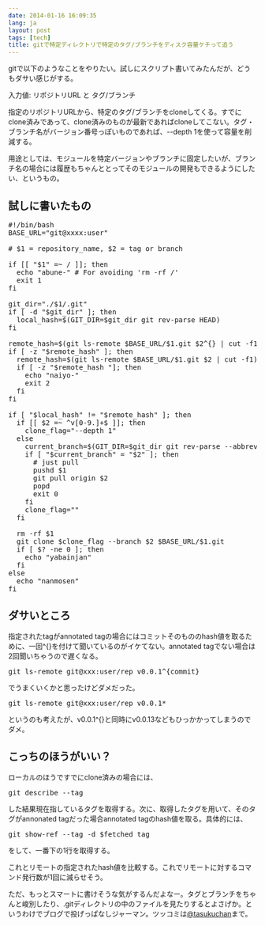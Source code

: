 ```yaml
---
date: 2014-01-16 16:09:35
lang: ja
layout: post
tags: [tech]
title: gitで特定ディレクトリで特定のタグ/ブランチをディスク容量ケチって追う
---
```

gitで以下のようなことをやりたい。試しにスクリプト書いてみたんだが、どうもダサい感じがする。

入力値: リポジトリURL と タグ/ブランチ

指定のリポジトリURLから、特定のタグ/ブランチをcloneしてくる。すでにclone済みであって、clone済みのものが最新であればcloneしてこない。タグ・ブランチ名がバージョン番号っぽいものであれば、--depth 1を使って容量を削減する。

用途としては、モジュールを特定バージョンやブランチに固定したいが、ブランチ名の場合には履歴もちゃんととってそのモジュールの開発もできるようにしたい、というもの。

## 試しに書いたもの

<pre class="prettyprint linenums">
#!/bin/bash
BASE_URL="git@xxxx:user"

# $1 = repository_name, $2 = tag or branch

if [[ "$1" =~ / ]]; then
  echo "abune-" # For avoiding 'rm -rf /'
  exit 1
fi

git_dir="./$1/.git"
if [ -d "$git_dir" ]; then
  local_hash=$(GIT_DIR=$git_dir git rev-parse HEAD)
fi

remote_hash=$(git ls-remote $BASE_URL/$1.git $2^{} | cut -f1)
if [ -z "$remote_hash" ]; then
  remote_hash=$(git ls-remote $BASE_URL/$1.git $2 | cut -f1)
  if [ -z "$remote_hash "]; then
    echo "naiyo-"
    exit 2
  fi
fi

if [ "$local_hash" != "$remote_hash" ]; then
  if [[ $2 =~ ^v[0-9.]+$ ]]; then
    clone_flag="--depth 1"
  else
    current_branch=$(GIT_DIR=$git_dir git rev-parse --abbrev-ref HEAD)
    if [ "$current_branch" = "$2" ]; then
      # just pull
      pushd $1
      git pull origin $2
      popd
      exit 0
    fi
    clone_flag=""
  fi

  rm -rf $1
  git clone $clone_flag --branch $2 $BASE_URL/$1.git
  if [ $? -ne 0 ]; then
    echo "yabainjan"
  fi
else
  echo "nanmosen"
fi
</pre>

## ダサいところ

指定されたtagがannotated tagの場合にはコミットそのもののhash値を取るために、一回^{}を付けて聞いているのがイケてない。annotated tagでない場合は2回聞いちゃうので遅くなる。

<pre class="prettyprint">
git ls-remote git@xxx:user/rep v0.0.1^{commit}
</pre>

でうまくいくかと思ったけどダメだった。

<pre class="prettyprint">
git ls-remote git@xxx:user/rep v0.0.1*
</pre>

というのも考えたが、v0.0.1^{}と同時にv0.0.13などもひっかかってしまうのでダメ。

## こっちのほうがいい？

ローカルのほうですでにclone済みの場合には、

<pre class="prettyprint">
git describe --tag
</pre>

した結果現在指しているタグを取得する。次に、取得したタグを用いて、そのタグがannonated tagだった場合annotated tagのhash値を取る。具体的には、

<pre class="prettyprint">
git show-ref --tag -d $fetched_tag
</pre>

をして、一番下の1行を取得する。

これとリモートの指定されたhash値を比較する。これでリモートに対するコマンド発行数が1回に減らせそう。

ただ、もっとスマートに書けそうな気がするんだよなー。タグとブランチをちゃんと峻別したり、.gitディレクトリの中のファイルを見たりするとよさげか。というわけでブログで投げっぱなしジャーマン。ツッコミは[@tasukuchan](https://twitter.com/tasukuchan/)まで。
